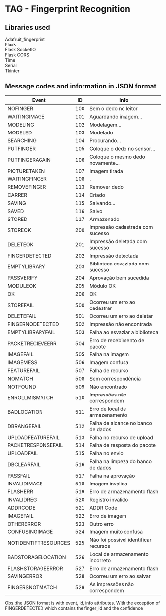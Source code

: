 # TAG - Fingerprint Recognition
## Libraries used
Adafruit_fingerprint<br>
Flask<br>
Flask SocketIO<br>
Flask CORS<br>
Time<br>
Serial<br>
Tkinter<br>

## Message codes and information in JSON format
|     Event     |   ID   |          Info         |
| ------------- | ---|------------------------ |
|NOFINGER | 100 | Sem o dedo no leitor |
|WAITINGIMAGE | 101 | Aguardando imagem... |
|MODELING | 102 | Modelagem... |
|MODELED | 103 | Modelado |
|SEARCHING | 104 | Procurando... |
|PUTFINGER | 105 | Coloque o dedo no sensor... |
|PUTFINGERAGAIN | 106 | Coloque o mesmo dedo novamente... |
|PICTURETAKEN | 107 | Imagem tirada |
|WAITINGFINGER | 108 | . |
|REMOVEFINGER | 113 | Remover dedo |
|CARRER | 114 | Criado |
|SAVING | 115 | Salvando... |
|SAVED | 116 | Salvo |
|STORED | 117 | Armazenado |
|STOREOK | 200 | Impressão cadastrada com sucesso |
|DELETEOK | 201 | Impressão deletada com sucesso |
|FINGERDETECTED | 202 | Impressão detectada |
|EMPTYLIBRARY | 203 | Biblioteca esvaziada com sucesso |
|PASSVERIFY | 204 | Aprovação bem sucedida |
|MODULEOK | 205 | Módulo OK |
|OK | 206 | OK |
|STOREFAIL | 500 | Ocorreu um erro ao cadastrar |
|DELETEFAIL | 501 | Ocorreu um erro ao deletar |
|FINGERNODETECTED | 502 | Impressão não encontrada |
|EMPTYLIBRARYFAIL | 503 | Falha ao esvaziar a biblioteca |
|PACKETRECIEVEERR | 504 | Erro de recebimento de pacote |
|IMAGEFAIL | 505 | Falha na imagem |
|IMAGEMESS | 506 | Imagem confusa |
|FEATUREFAIL | 507 | Falha de recurso |
|NOMATCH | 508 | Sem correspondência |
|NOTFOUND | 509 | Não encontrado |
|ENROLLMISMATCH | 510 | Impressões não correspondem |
|BADLOCATION | 511 | Erro de local de armazenamento |
|DBRANGEFAIL | 512 | Falha de alcance no banco de dados |
|UPLOADFEATUREFAIL | 513 | Falha no recurso de upload |
|PACKETRESPONSEFAIL | 514 | Falha de resposta do pacote |
|UPLOADFAIL | 515 | Falha no envio |
|DBCLEARFAIL | 516 | Falha na limpeza do banco de dados |
|PASSFAIL | 517 | Falha na aprovação |
|INVALIDIMAGE | 518 | Imagem invalida |
|FLASHERR | 519 | Erro de armazenamento flash |
|INVALIDREG | 520 | Registro invalido |
|ADDRCODE | 521 | ADDR Code |
|IMAGEFAIL | 522 | Erro de imagem |
|OTHERERROR | 523 | Outro erro |
|CONFUSINGIMAGE | 524 | Imagem muito confusa |
|NOTIDENTIFTRESOURCES | 525 | Não foi possível identificar recursos |
|BADSTORAGELOCATION | 526 | Local de armazenamento incorreto |
|FLASHSTORAGEERROR | 527 | Erro de armazenamento flash |
|SAVINGERROR | 528 | Ocorreu um erro ao salvar |
|FINGERSNOTMATCH | 529 | As impressões não correspondem |

Obs.:the JSON format is with event, id, info attributes. With the exception of FINGERDETECTED which contains the finger_id and the confidence